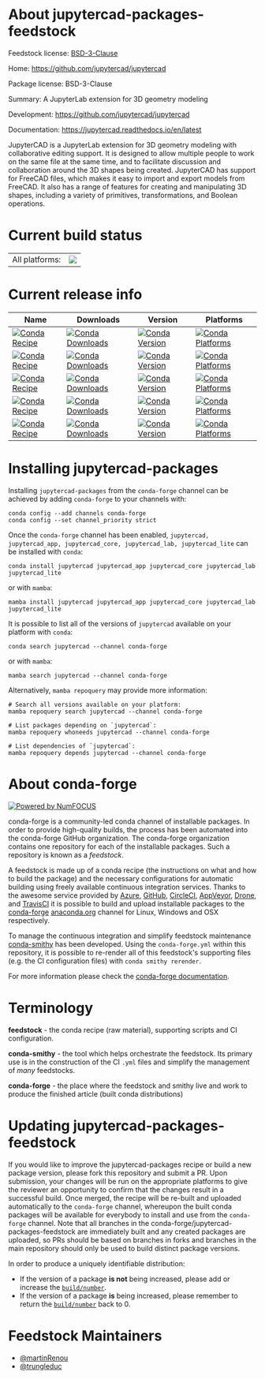 About jupytercad-packages-feedstock
===================================

Feedstock license: [BSD-3-Clause](https://github.com/conda-forge/jupytercad-feedstock/blob/main/LICENSE.txt)

Home: https://github.com/jupytercad/jupytercad

Package license: BSD-3-Clause

Summary: A JupyterLab extension for 3D geometry modeling

Development: https://github.com/jupytercad/jupytercad

Documentation: https://jupytercad.readthedocs.io/en/latest

JupyterCAD is a JupyterLab extension for 3D geometry modeling with collaborative editing support. It is designed to allow multiple people to work on the same file at the same time, and to facilitate discussion and collaboration around the 3D shapes being created.
JupyterCAD has support for FreeCAD files, which makes it easy to import and export models from FreeCAD. It also has a range of features for creating and manipulating 3D shapes, including a variety of primitives, transformations, and Boolean operations.


Current build status
====================


<table><tr><td>All platforms:</td>
    <td>
      <a href="https://dev.azure.com/conda-forge/feedstock-builds/_build/latest?definitionId=19572&branchName=main">
        <img src="https://dev.azure.com/conda-forge/feedstock-builds/_apis/build/status/jupytercad-feedstock?branchName=main">
      </a>
    </td>
  </tr>
</table>

Current release info
====================

| Name | Downloads | Version | Platforms |
| --- | --- | --- | --- |
| [![Conda Recipe](https://img.shields.io/badge/recipe-jupytercad-green.svg)](https://anaconda.org/conda-forge/jupytercad) | [![Conda Downloads](https://img.shields.io/conda/dn/conda-forge/jupytercad.svg)](https://anaconda.org/conda-forge/jupytercad) | [![Conda Version](https://img.shields.io/conda/vn/conda-forge/jupytercad.svg)](https://anaconda.org/conda-forge/jupytercad) | [![Conda Platforms](https://img.shields.io/conda/pn/conda-forge/jupytercad.svg)](https://anaconda.org/conda-forge/jupytercad) |
| [![Conda Recipe](https://img.shields.io/badge/recipe-jupytercad_app-green.svg)](https://anaconda.org/conda-forge/jupytercad_app) | [![Conda Downloads](https://img.shields.io/conda/dn/conda-forge/jupytercad_app.svg)](https://anaconda.org/conda-forge/jupytercad_app) | [![Conda Version](https://img.shields.io/conda/vn/conda-forge/jupytercad_app.svg)](https://anaconda.org/conda-forge/jupytercad_app) | [![Conda Platforms](https://img.shields.io/conda/pn/conda-forge/jupytercad_app.svg)](https://anaconda.org/conda-forge/jupytercad_app) |
| [![Conda Recipe](https://img.shields.io/badge/recipe-jupytercad_core-green.svg)](https://anaconda.org/conda-forge/jupytercad_core) | [![Conda Downloads](https://img.shields.io/conda/dn/conda-forge/jupytercad_core.svg)](https://anaconda.org/conda-forge/jupytercad_core) | [![Conda Version](https://img.shields.io/conda/vn/conda-forge/jupytercad_core.svg)](https://anaconda.org/conda-forge/jupytercad_core) | [![Conda Platforms](https://img.shields.io/conda/pn/conda-forge/jupytercad_core.svg)](https://anaconda.org/conda-forge/jupytercad_core) |
| [![Conda Recipe](https://img.shields.io/badge/recipe-jupytercad_lab-green.svg)](https://anaconda.org/conda-forge/jupytercad_lab) | [![Conda Downloads](https://img.shields.io/conda/dn/conda-forge/jupytercad_lab.svg)](https://anaconda.org/conda-forge/jupytercad_lab) | [![Conda Version](https://img.shields.io/conda/vn/conda-forge/jupytercad_lab.svg)](https://anaconda.org/conda-forge/jupytercad_lab) | [![Conda Platforms](https://img.shields.io/conda/pn/conda-forge/jupytercad_lab.svg)](https://anaconda.org/conda-forge/jupytercad_lab) |
| [![Conda Recipe](https://img.shields.io/badge/recipe-jupytercad_lite-green.svg)](https://anaconda.org/conda-forge/jupytercad_lite) | [![Conda Downloads](https://img.shields.io/conda/dn/conda-forge/jupytercad_lite.svg)](https://anaconda.org/conda-forge/jupytercad_lite) | [![Conda Version](https://img.shields.io/conda/vn/conda-forge/jupytercad_lite.svg)](https://anaconda.org/conda-forge/jupytercad_lite) | [![Conda Platforms](https://img.shields.io/conda/pn/conda-forge/jupytercad_lite.svg)](https://anaconda.org/conda-forge/jupytercad_lite) |

Installing jupytercad-packages
==============================

Installing `jupytercad-packages` from the `conda-forge` channel can be achieved by adding `conda-forge` to your channels with:

```
conda config --add channels conda-forge
conda config --set channel_priority strict
```

Once the `conda-forge` channel has been enabled, `jupytercad, jupytercad_app, jupytercad_core, jupytercad_lab, jupytercad_lite` can be installed with `conda`:

```
conda install jupytercad jupytercad_app jupytercad_core jupytercad_lab jupytercad_lite
```

or with `mamba`:

```
mamba install jupytercad jupytercad_app jupytercad_core jupytercad_lab jupytercad_lite
```

It is possible to list all of the versions of `jupytercad` available on your platform with `conda`:

```
conda search jupytercad --channel conda-forge
```

or with `mamba`:

```
mamba search jupytercad --channel conda-forge
```

Alternatively, `mamba repoquery` may provide more information:

```
# Search all versions available on your platform:
mamba repoquery search jupytercad --channel conda-forge

# List packages depending on `jupytercad`:
mamba repoquery whoneeds jupytercad --channel conda-forge

# List dependencies of `jupytercad`:
mamba repoquery depends jupytercad --channel conda-forge
```


About conda-forge
=================

[![Powered by
NumFOCUS](https://img.shields.io/badge/powered%20by-NumFOCUS-orange.svg?style=flat&colorA=E1523D&colorB=007D8A)](https://numfocus.org)

conda-forge is a community-led conda channel of installable packages.
In order to provide high-quality builds, the process has been automated into the
conda-forge GitHub organization. The conda-forge organization contains one repository
for each of the installable packages. Such a repository is known as a *feedstock*.

A feedstock is made up of a conda recipe (the instructions on what and how to build
the package) and the necessary configurations for automatic building using freely
available continuous integration services. Thanks to the awesome service provided by
[Azure](https://azure.microsoft.com/en-us/services/devops/), [GitHub](https://github.com/),
[CircleCI](https://circleci.com/), [AppVeyor](https://www.appveyor.com/),
[Drone](https://cloud.drone.io/welcome), and [TravisCI](https://travis-ci.com/)
it is possible to build and upload installable packages to the
[conda-forge](https://anaconda.org/conda-forge) [anaconda.org](https://anaconda.org/)
channel for Linux, Windows and OSX respectively.

To manage the continuous integration and simplify feedstock maintenance
[conda-smithy](https://github.com/conda-forge/conda-smithy) has been developed.
Using the ``conda-forge.yml`` within this repository, it is possible to re-render all of
this feedstock's supporting files (e.g. the CI configuration files) with ``conda smithy rerender``.

For more information please check the [conda-forge documentation](https://conda-forge.org/docs/).

Terminology
===========

**feedstock** - the conda recipe (raw material), supporting scripts and CI configuration.

**conda-smithy** - the tool which helps orchestrate the feedstock.
                   Its primary use is in the construction of the CI ``.yml`` files
                   and simplify the management of *many* feedstocks.

**conda-forge** - the place where the feedstock and smithy live and work to
                  produce the finished article (built conda distributions)


Updating jupytercad-packages-feedstock
======================================

If you would like to improve the jupytercad-packages recipe or build a new
package version, please fork this repository and submit a PR. Upon submission,
your changes will be run on the appropriate platforms to give the reviewer an
opportunity to confirm that the changes result in a successful build. Once
merged, the recipe will be re-built and uploaded automatically to the
`conda-forge` channel, whereupon the built conda packages will be available for
everybody to install and use from the `conda-forge` channel.
Note that all branches in the conda-forge/jupytercad-packages-feedstock are
immediately built and any created packages are uploaded, so PRs should be based
on branches in forks and branches in the main repository should only be used to
build distinct package versions.

In order to produce a uniquely identifiable distribution:
 * If the version of a package **is not** being increased, please add or increase
   the [``build/number``](https://docs.conda.io/projects/conda-build/en/latest/resources/define-metadata.html#build-number-and-string).
 * If the version of a package **is** being increased, please remember to return
   the [``build/number``](https://docs.conda.io/projects/conda-build/en/latest/resources/define-metadata.html#build-number-and-string)
   back to 0.

Feedstock Maintainers
=====================

* [@martinRenou](https://github.com/martinRenou/)
* [@trungleduc](https://github.com/trungleduc/)

